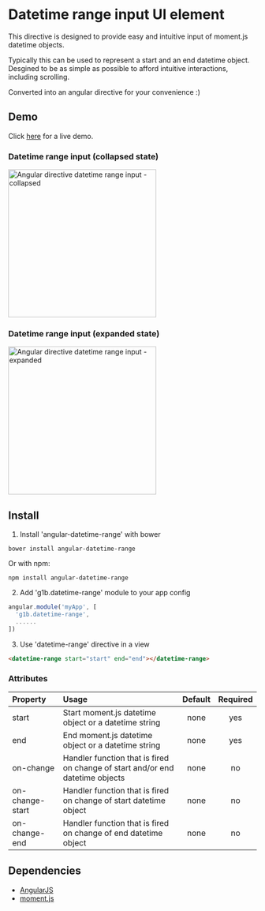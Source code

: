# Datetime range input UI element

This directive is designed to provide easy and intuitive input of moment.js datetime objects.

Typically this can be used to represent a start and an end datetime object.  
Desgined to be as simple as possible to afford intuitive interactions, including scrolling.

Converted into an angular directive for your convenience :)

## Demo
Click <a href="https://rawgit.com/g1eb/angular-datetime-range/master/" target="_blank">here</a> for a live demo.


### Datetime range input (collapsed state)
[<img src="https://raw.githubusercontent.com/g1eb/angular-datetime-range/master/images/start_datetime.png" alt="Angular directive datetime range input - collapsed" width="300px">](https://rawgit.com/g1eb/angular-datetime-range/master/)

### Datetime range input (expanded state)
[<img src="https://raw.githubusercontent.com/g1eb/angular-datetime-range/master/images/end_datetime.png" alt="Angular directive datetime range input - expanded" width="300px">](https://rawgit.com/g1eb/angular-datetime-range/master/)

## Install

1) Install 'angular-datetime-range' with bower

```
bower install angular-datetime-range
```

Or with npm:

```
npm install angular-datetime-range
```

2) Add 'g1b.datetime-range' module to your app config


```javascript
angular.module('myApp', [
  'g1b.datetime-range',
  ......
])
```

3) Use 'datetime-range' directive in a view

```html
<datetime-range start="start" end="end"></datetime-range>
```

### Attributes

|Property        | Usage           | Default  | Required |
|:------------- |:-------------|:-----:|:-----:|
| start | Start moment.js datetime object or a datetime string | none | yes |
| end | End moment.js datetime object or a datetime string | none | yes |
| on-change | Handler function that is fired on change of start and/or end datetime objects | none | no |
| on-change-start | Handler function that is fired on change of start datetime object | none | no |
| on-change-end | Handler function that is fired on change of end datetime object | none | no |

## Dependencies

* [AngularJS](https://angularjs.org/)
* [moment.js](http://momentjs.com/)

